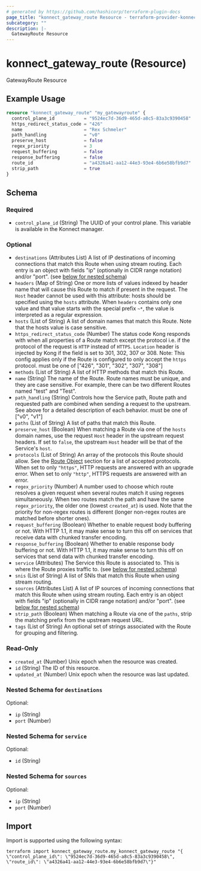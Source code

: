 ```yaml
---
# generated by https://github.com/hashicorp/terraform-plugin-docs
page_title: "konnect_gateway_route Resource - terraform-provider-konnect"
subcategory: ""
description: |-
  GatewayRoute Resource
---
```


# konnect_gateway_route (Resource)

GatewayRoute Resource

## Example Usage

```terraform
resource "konnect_gateway_route" "my_gatewayroute" {
  control_plane_id           = "9524ec7d-36d9-465d-a8c5-83a3c9390458"
  https_redirect_status_code = "426"
  name                       = "Rex Schmeler"
  path_handling              = "v0"
  preserve_host              = false
  regex_priority             = 3
  request_buffering          = false
  response_buffering         = false
  route_id                   = "a4326a41-aa12-44e3-93e4-6b6e58bfb9d7"
  strip_path                 = true
}
```

<!-- schema generated by tfplugindocs -->
## Schema

### Required

- `control_plane_id` (String) The UUID of your control plane. This variable is available in the Konnect manager.

### Optional

- `destinations` (Attributes List) A list of IP destinations of incoming connections that match this Route when using stream routing. Each entry is an object with fields "ip" (optionally in CIDR range notation) and/or "port". (see [below for nested schema](#nestedatt--destinations))
- `headers` (Map of String) One or more lists of values indexed by header name that will cause this Route to match if present in the request. The `Host` header cannot be used with this attribute: hosts should be specified using the `hosts` attribute. When `headers` contains only one value and that value starts with the special prefix `~*`, the value is interpreted as a regular expression.
- `hosts` (List of String) A list of domain names that match this Route. Note that the hosts value is case sensitive.
- `https_redirect_status_code` (Number) The status code Kong responds with when all properties of a Route match except the protocol i.e. if the protocol of the request is `HTTP` instead of `HTTPS`. `Location` header is injected by Kong if the field is set to 301, 302, 307 or 308. Note: This config applies only if the Route is configured to only accept the `https` protocol. must be one of ["426", "301", "302", "307", "308"]
- `methods` (List of String) A list of HTTP methods that match this Route.
- `name` (String) The name of the Route. Route names must be unique, and they are case sensitive. For example, there can be two different Routes named "test" and "Test".
- `path_handling` (String) Controls how the Service path, Route path and requested path are combined when sending a request to the upstream. See above for a detailed description of each behavior. must be one of ["v0", "v1"]
- `paths` (List of String) A list of paths that match this Route.
- `preserve_host` (Boolean) When matching a Route via one of the `hosts` domain names, use the request `Host` header in the upstream request headers. If set to `false`, the upstream `Host` header will be that of the Service's `host`.
- `protocols` (List of String) An array of the protocols this Route should allow. See the [Route Object](#route-object) section for a list of accepted protocols. When set to only `"https"`, HTTP requests are answered with an upgrade error. When set to only `"http"`, HTTPS requests are answered with an error.
- `regex_priority` (Number) A number used to choose which route resolves a given request when several routes match it using regexes simultaneously. When two routes match the path and have the same `regex_priority`, the older one (lowest `created_at`) is used. Note that the priority for non-regex routes is different (longer non-regex routes are matched before shorter ones).
- `request_buffering` (Boolean) Whether to enable request body buffering or not. With HTTP 1.1, it may make sense to turn this off on services that receive data with chunked transfer encoding.
- `response_buffering` (Boolean) Whether to enable response body buffering or not. With HTTP 1.1, it may make sense to turn this off on services that send data with chunked transfer encoding.
- `service` (Attributes) The Service this Route is associated to. This is where the Route proxies traffic to. (see [below for nested schema](#nestedatt--service))
- `snis` (List of String) A list of SNIs that match this Route when using stream routing.
- `sources` (Attributes List) A list of IP sources of incoming connections that match this Route when using stream routing. Each entry is an object with fields "ip" (optionally in CIDR range notation) and/or "port". (see [below for nested schema](#nestedatt--sources))
- `strip_path` (Boolean) When matching a Route via one of the `paths`, strip the matching prefix from the upstream request URL.
- `tags` (List of String) An optional set of strings associated with the Route for grouping and filtering.

### Read-Only

- `created_at` (Number) Unix epoch when the resource was created.
- `id` (String) The ID of this resource.
- `updated_at` (Number) Unix epoch when the resource was last updated.

<a id="nestedatt--destinations"></a>
### Nested Schema for `destinations`

Optional:

- `ip` (String)
- `port` (Number)


<a id="nestedatt--service"></a>
### Nested Schema for `service`

Optional:

- `id` (String)


<a id="nestedatt--sources"></a>
### Nested Schema for `sources`

Optional:

- `ip` (String)
- `port` (Number)

## Import

Import is supported using the following syntax:

```shell
terraform import konnect_gateway_route.my_konnect_gateway_route "{ \"control_plane_id\": \"9524ec7d-36d9-465d-a8c5-83a3c9390458\",  \"route_id\": \"a4326a41-aa12-44e3-93e4-6b6e58bfb9d7\"}"
```
